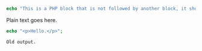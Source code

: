 ```php
echo "This is a PHP block that is not followed by another block, it should be ignored.";
```

Plain text goes here.

```php
echo "<p>Hello.</p>";
```
```html
Old output.
```
